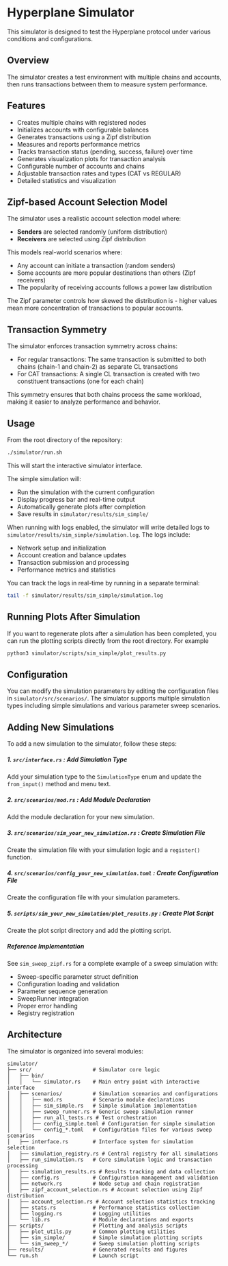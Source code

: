# Hyperplane Simulator

This simulator is designed to test the Hyperplane protocol under various conditions and configurations.

## Overview

The simulator creates a test environment with multiple chains and accounts, then runs transactions between them to measure system performance.

## Features

- Creates multiple chains with registered nodes
- Initializes accounts with configurable balances
- Generates transactions using a Zipf distribution
- Measures and reports performance metrics
- Tracks transaction status (pending, success, failure) over time
- Generates visualization plots for transaction analysis
- Configurable number of accounts and chains
- Adjustable transaction rates and types (CAT vs REGULAR)
- Detailed statistics and visualization

## Zipf-based Account Selection Model

The simulator uses a realistic account selection model where:

- **Senders** are selected randomly (uniform distribution)
- **Receivers** are selected using Zipf distribution

This models real-world scenarios where:

- Any account can initiate a transaction (random senders)
- Some accounts are more popular destinations than others (Zipf receivers)
- The popularity of receiving accounts follows a power law distribution

The Zipf parameter controls how skewed the distribution is - higher values mean more concentration of transactions to popular accounts.

## Transaction Symmetry

The simulator enforces transaction symmetry across chains:

- For regular transactions: The same transaction is submitted to both chains (chain-1 and chain-2) as separate CL transactions
- For CAT transactions: A single CL transaction is created with two constituent transactions (one for each chain)

This symmetry ensures that both chains process the same workload, making it easier to analyze performance and behavior.

## Usage

From the root directory of the repository:

```bash
./simulator/run.sh
```

This will start the interactive simulator interface.

The simple simulation will:

- Run the simulation with the current configuration
- Display progress bar and real-time output
- Automatically generate plots after completion
- Save results in `simulator/results/sim_simple/`

When running with logs enabled, the simulator will write detailed logs to `simulator/results/sim_simple/simulation.log`. The logs include:

- Network setup and initialization
- Account creation and balance updates
- Transaction submission and processing
- Performance metrics and statistics

You can track the logs in real-time by running in a separate terminal:

```bash
tail -f simulator/results/sim_simple/simulation.log
```

## Running Plots After Simulation

If you want to regenerate plots after a simulation has been completed, you can run the plotting scripts directly from the root directory. For example

```bash
python3 simulator/scripts/sim_simple/plot_results.py
```

## Configuration

You can modify the simulation parameters by editing the configuration files in `simulator/src/scenarios/`. The simulator supports multiple simulation types including simple simulations and various parameter sweep scenarios.



## Adding New Simulations

To add a new simulation to the simulator, follow these steps:

##### 1. `src/interface.rs` : Add Simulation Type
Add your simulation type to the `SimulationType` enum and update the `from_input()` method and menu text.

##### 2. `src/scenarios/mod.rs` : Add Module Declaration
Add the module declaration for your new simulation.

##### 3. `src/scenarios/sim_your_new_simulation.rs` : Create Simulation File
Create the simulation file with your simulation logic and a `register()` function.

##### 4. `src/scenarios/config_your_new_simulation.toml` : Create Configuration File
Create the configuration file with your simulation parameters.

##### 5. `scripts/sim_your_new_simulation/plot_results.py` : Create Plot Script
Create the plot script directory and add the plotting script.

##### Reference Implementation
See `sim_sweep_zipf.rs` for a complete example of a sweep simulation with:
- Sweep-specific parameter struct definition
- Configuration loading and validation
- Parameter sequence generation  
- SweepRunner integration
- Proper error handling
- Registry registration

## Architecture

The simulator is organized into several modules:

```
simulator/
├── src/                    # Simulator core logic
│   ├── bin/
│   │   └── simulator.rs    # Main entry point with interactive interface
│   ├── scenarios/          # Simulation scenarios and configurations
│   │   ├── mod.rs          # Scenario module declarations
│   │   ├── sim_simple.rs   # Simple simulation implementation
│   │   ├── sweep_runner.rs # Generic sweep simulation runner
│   │   ├── run_all_tests.rs # Test orchestration
│   │   ├── config_simple.toml # Configuration for simple simulation
│   │   └── config_*.toml   # Configuration files for various sweep scenarios
│   ├── interface.rs        # Interface system for simulation selection
│   ├── simulation_registry.rs # Central registry for all simulations
│   ├── run_simulation.rs   # Core simulation logic and transaction processing
│   ├── simulation_results.rs # Results tracking and data collection
│   ├── config.rs           # Configuration management and validation
│   ├── network.rs          # Node setup and chain registration
│   ├── zipf_account_selection.rs # Account selection using Zipf distribution
│   ├── account_selection.rs # Account selection statistics tracking
│   ├── stats.rs            # Performance statistics collection
│   ├── logging.rs          # Logging utilities
│   └── lib.rs              # Module declarations and exports
├── scripts/                # Plotting and analysis scripts
│   ├── plot_utils.py       # Common plotting utilities
│   ├── sim_simple/         # Simple simulation plotting scripts
│   └── sim_sweep_*/        # Sweep simulation plotting scripts
├── results/                # Generated results and figures
└── run.sh                  # Launch script
```


